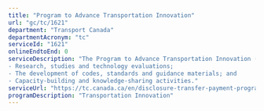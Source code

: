 ```yaml
---
title: "Program to Advance Transportation Innovation"
url: "gc/tc/1621"
department: "Transport Canada"
departmentAcronym: "tc"
serviceId: "1621"
onlineEndtoEnd: 0
serviceDescription: "The Program to Advance Transportation Innovation (known publicly as the Program to Advance Connectivity and Automation in the Transportation System) is helping to prepare Canada for the wider use of connected and automated vehicles on our roads. To do so, the Program supports:
- Research, studies and technology evaluations;
- The development of codes, standards and guidance materials; and
- Capacity-building and knowledge-sharing activities."
serviceUrl: "https://tc.canada.ca/en/disclosure-transfer-payment-programs-under-5-million#table1"
programDescription: "Transportation Innovation"
---
```

